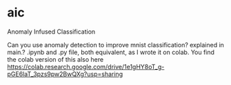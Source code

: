 # aic
Anomaly Infused Classification


Can you use anomaly detection to improve mnist classification? explained in main.? 
.ipynb and .py file, both equivalent, as I wrote it on colab.
You find the colab version of this also here
https://colab.research.google.com/drive/1e1gHY8oT_g-pGE6laT_3pzs9pw2BwQXg?usp=sharing


